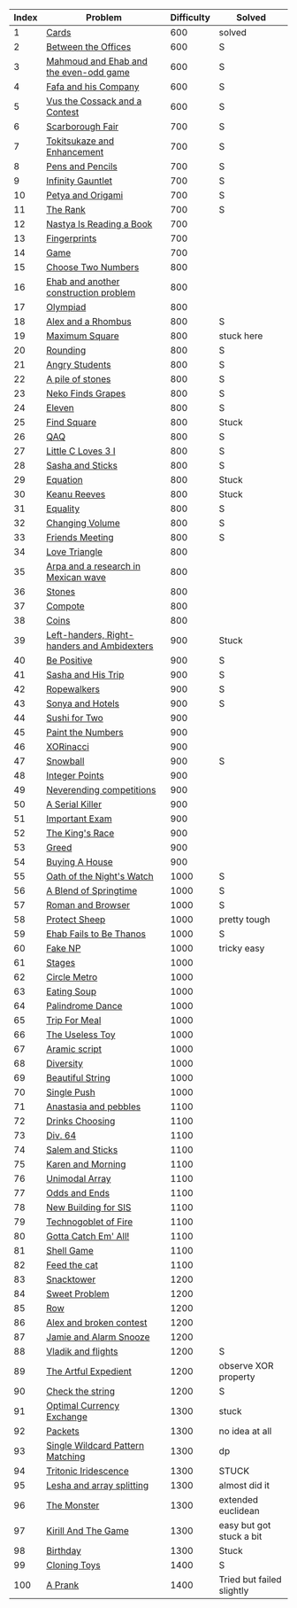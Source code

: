 | Index | Problem | Difficulty | Solved |
| --- | --- | --- | --- |
| 1 | [Cards](https://codeforces.com/problemset/problem/1220/A) | 600 |solved |
| 2 | [Between the Offices](https://codeforces.com/problemset/problem/867/A) | 600 | S |
| 3 | [Mahmoud and Ehab and the even-odd game](https://codeforces.com/problemset/problem/959/A) | 600 |S  |
| 4 | [Fafa and his Company](https://codeforces.com/problemset/problem/935/A) | 600 | S |
| 5 | [Vus the Cossack and a Contest](https://codeforces.com/problemset/problem/1186/A) | 600 |S  |
| 6 | [Scarborough Fair](https://codeforces.com/problemset/problem/897/A) | 700 | S |
| 7 | [Tokitsukaze and Enhancement](https://codeforces.com/problemset/problem/1191/A) | 700 | S |
| 8 | [Pens and Pencils](https://codeforces.com/problemset/problem/1244/A) | 700 |S  |
| 9 | [Infinity Gauntlet](https://codeforces.com/problemset/problem/987/A) | 700 | S |
| 10 | [Petya and Origami](https://codeforces.com/problemset/problem/1080/A) | 700 |S  |
| 11 | [The Rank](https://codeforces.com/problemset/problem/1017/A) | 700 | S |
| 12 | [Nastya Is Reading a Book](https://codeforces.com/problemset/problem/1136/A) | 700 |  |
| 13 | [Fingerprints](https://codeforces.com/problemset/problem/994/A) | 700 |  |
| 14 | [Game](https://codeforces.com/problemset/problem/984/A) | 700 |  |
| 15 | [Choose Two Numbers](https://codeforces.com/problemset/problem/1206/A) | 800 |  |
| 16 | [Ehab and another construction problem](https://codeforces.com/problemset/problem/1088/A) | 800 |  |
| 17 | [Olympiad](https://codeforces.com/problemset/problem/937/A) | 800 |  |
| 18 | [Alex and a Rhombus](https://codeforces.com/problemset/problem/1180/A) | 800 | S |
| 19 | [Maximum Square](https://codeforces.com/problemset/problem/1243/A) | 800 | stuck here|
| 20 | [Rounding](https://codeforces.com/problemset/problem/898/A) | 800 |S |
| 21 | [Angry Students](https://codeforces.com/problemset/problem/1287/A) | 800 | S |
| 22 | [A pile of stones](https://codeforces.com/problemset/problem/1159/A) | 800 | S |
| 23 | [Neko Finds Grapes](https://codeforces.com/problemset/problem/1152/A) | 800 | S |
| 24 | [Eleven](https://codeforces.com/problemset/problem/918/A) | 800 | S |
| 25 | [Find Square](https://codeforces.com/problemset/problem/1028/A) | 800 | Stuck |
| 26 | [QAQ](https://codeforces.com/problemset/problem/894/A) | 800 | S |
| 27 | [Little C Loves 3 I](https://codeforces.com/problemset/problem/1047/A) | 800 | S |
| 28 | [Sasha and Sticks](https://codeforces.com/problemset/problem/832/A) | 800 | S |
| 29 | [Equation](https://codeforces.com/problemset/problem/1269/A) | 800 | Stuck |
| 30 | [Keanu Reeves](https://codeforces.com/problemset/problem/1189/A) | 800 | Stuck |
| 31 | [Equality](https://codeforces.com/problemset/problem/1038/A) | 800 | S |
| 32 | [Changing Volume](https://codeforces.com/problemset/problem/1255/A) | 800 | S |
| 33 | [Friends Meeting](https://codeforces.com/problemset/problem/931/A) | 800 | S |
| 34 | [Love Triangle](https://codeforces.com/problemset/problem/939/A) | 800 |  |
| 35 | [Arpa and a research in Mexican wave](https://codeforces.com/problemset/problem/851/A) | 800 |  |
| 36 | [Stones](https://codeforces.com/problemset/problem/1236/A) | 800 |  |
| 37 | [Compote](https://codeforces.com/problemset/problem/746/A) | 800 |  |
| 38 | [Coins](https://codeforces.com/problemset/problem/1061/A) | 800 |  |
| 39 | [Left-handers, Right-handers and Ambidexters](https://codeforces.com/problemset/problem/950/A) | 900 | Stuck |
| 40 | [Be Positive](https://codeforces.com/problemset/problem/1130/A) | 900 | S |
| 41 | [Sasha and His Trip](https://codeforces.com/problemset/problem/1113/A) | 900 | S |
| 42 | [Ropewalkers](https://codeforces.com/problemset/problem/1185/A) | 900 | S |
| 43 | [Sonya and Hotels](https://codeforces.com/problemset/problem/1004/A) | 900 | S |
| 44 | [Sushi for Two](https://codeforces.com/problemset/problem/1138/A) | 900 |  |
| 45 | [Paint the Numbers](https://codeforces.com/problemset/problem/1209/A) | 900 |  |
| 46 | [XORinacci](https://codeforces.com/problemset/problem/1208/A) | 900 |  |
| 47 | [Snowball](https://codeforces.com/problemset/problem/1099/A) | 900 | S |
| 48 | [Integer Points](https://codeforces.com/problemset/problem/1248/A) | 900 |  |
| 49 | [Neverending competitions](https://codeforces.com/problemset/problem/765/A) | 900 |  |
| 50 | [A Serial Killer](https://codeforces.com/problemset/problem/776/A) | 900 |  |
| 51 | [Important Exam](https://codeforces.com/problemset/problem/1201/A) | 900 |  |
| 52 | [The King's Race](https://codeforces.com/problemset/problem/1075/A) | 900 |  |
| 53 | [Greed](https://codeforces.com/problemset/problem/892/A) | 900 |  |
| 54 | [Buying A House](https://codeforces.com/problemset/problem/796/A) | 900 |  |
| 55 | [Oath of the Night's Watch](https://codeforces.com/problemset/problem/768/A) | 1000 | S |
| 56 | [A Blend of Springtime](https://codeforces.com/problemset/problem/989/A) | 1000 | S |
| 57 | [Roman and Browser](https://codeforces.com/problemset/problem/1100/A) | 1000 | S |
| 58 | [Protect Sheep](https://codeforces.com/problemset/problem/948/A) | 1000 | pretty tough |
| 59 | [Ehab Fails to Be Thanos](https://codeforces.com/problemset/problem/1174/A) | 1000 | S |
| 60 | [Fake NP](https://codeforces.com/problemset/problem/805/A) | 1000 | tricky easy |
| 61 | [Stages](https://codeforces.com/problemset/problem/1011/A) | 1000 |  |
| 62 | [Circle Metro](https://codeforces.com/problemset/problem/1169/A) | 1000 |  |
| 63 | [Eating Soup](https://codeforces.com/problemset/problem/1163/A) | 1000 |  |
| 64 | [Palindrome Dance](https://codeforces.com/problemset/problem/1040/A) | 1000 |  |
| 65 | [Trip For Meal](https://codeforces.com/problemset/problem/876/A) | 1000 |  |
| 66 | [The Useless Toy](https://codeforces.com/problemset/problem/834/A) | 1000 |  |
| 67 | [Aramic script](https://codeforces.com/problemset/problem/975/A) | 1000 |  |
| 68 | [Diversity](https://codeforces.com/problemset/problem/844/A) | 1000 |  |
| 69 | [Beautiful String](https://codeforces.com/problemset/problem/1265/A) | 1000 |  |
| 70 | [Single Push](https://codeforces.com/problemset/problem/1253/A) | 1000 |  |
| 71 | [Anastasia and pebbles](https://codeforces.com/problemset/problem/789/A) | 1100 |  |
| 72 | [Drinks Choosing](https://codeforces.com/problemset/problem/1195/A) | 1100 |  |
| 73 | [Div. 64](https://codeforces.com/problemset/problem/887/A) | 1100 |  |
| 74 | [Salem and Sticks ](https://codeforces.com/problemset/problem/1105/A) | 1100 |  |
| 75 | [Karen and Morning](https://codeforces.com/problemset/problem/816/A) | 1100 |  |
| 76 | [Unimodal Array](https://codeforces.com/problemset/problem/831/A) | 1100 |  |
| 77 | [Odds and Ends](https://codeforces.com/problemset/problem/849/A) | 1100 |  |
| 78 | [New Building for SIS](https://codeforces.com/problemset/problem/1020/A) | 1100 |  |
| 79 | [Technogoblet of Fire](https://codeforces.com/problemset/problem/1121/A) | 1100 |  |
| 80 | [Gotta Catch Em' All!](https://codeforces.com/problemset/problem/757/A) | 1100 |  |
| 81 | [Shell Game](https://codeforces.com/problemset/problem/777/A) | 1100 |  |
| 82 | [Feed the cat](https://codeforces.com/problemset/problem/955/A) | 1100 |  |
| 83 | [Snacktower](https://codeforces.com/problemset/problem/767/A) | 1200 |  |
| 84 | [Sweet Problem](https://codeforces.com/problemset/problem/1263/A) | 1200 |  |
| 85 | [Row](https://codeforces.com/problemset/problem/982/A) | 1200 |  |
| 86 | [Alex and broken contest](https://codeforces.com/problemset/problem/877/A) | 1200 |  |
| 87 | [Jamie and Alarm Snooze](https://codeforces.com/problemset/problem/916/A) | 1200 |  |
| 88 | [Vladik and flights](https://codeforces.com/problemset/problem/743/A) | 1200 | S |
| 89 | [The Artful Expedient](https://codeforces.com/problemset/problem/869/A) | 1200 | observe XOR property |
| 90 | [Check the string](https://codeforces.com/problemset/problem/960/A) | 1200 | S |
| 91 | [Optimal Currency Exchange](https://codeforces.com/problemset/problem/1214/A) | 1300 | stuck |
| 92 | [Packets](https://codeforces.com/problemset/problem/1037/A) | 1300 | no idea at all |
| 93 | [Single Wildcard Pattern Matching](https://codeforces.com/problemset/problem/1023/A) | 1300 | dp |
| 94 | [Tritonic Iridescence](https://codeforces.com/problemset/problem/957/A) | 1300 | STUCK |
| 95 | [Lesha and array splitting](https://codeforces.com/problemset/problem/754/A) | 1300 | almost did it |
| 96 | [The Monster](https://codeforces.com/problemset/problem/787/A) | 1300 | extended euclidean |
| 97 | [Kirill And The Game](https://codeforces.com/problemset/problem/842/A) | 1300 | easy but got stuck a bit |
| 98 | [Birthday](https://codeforces.com/problemset/problem/1068/A) | 1300 | Stuck |
| 99 | [Cloning Toys](https://codeforces.com/problemset/problem/922/A) | 1400 | S |
| 100 | [A Prank](https://codeforces.com/problemset/problem/1062/A) | 1400 | Tried but failed slightly |
